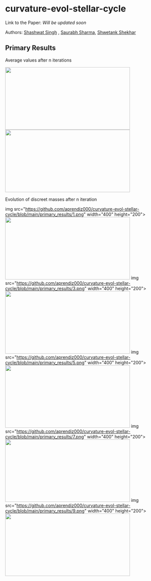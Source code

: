 # curvature-evol-stellar-cycle

Link to the Paper: *Will be updated soon*

Authors: [Shashwat Singh](https://github.com/SSingh087) , [Saurabh Sharma](https://github.com/sharmasaurabh24), [Shwetank Shekhar](https://github.com/aprendiz000)

## Primary Results 

Average values after n iterations

<img src="https://github.com/aprendiz000/curvature-evol-stellar-cycle/blob/main/primary_results/avg_1.png" width="400" height="200"><img src="https://github.com/aprendiz000/curvature-evol-stellar-cycle/blob/main/primary_results/avg_2.png" width="400" height="200">

Evolution of discreet masses after n iteration

img src="https://github.com/aprendiz000/curvature-evol-stellar-cycle/blob/main/primary_results/1.png" width="400" height="200"><img src="https://github.com/aprendiz000/curvature-evol-stellar-cycle/blob/main/primary_results/2 .png" width="400" height="200">
img src="https://github.com/aprendiz000/curvature-evol-stellar-cycle/blob/main/primary_results/3.png" width="400" height="200"><img src="https://github.com/aprendiz000/curvature-evol-stellar-cycle/blob/main/primary_results/4 .png" width="400" height="200">
img src="https://github.com/aprendiz000/curvature-evol-stellar-cycle/blob/main/primary_results/5.png" width="400" height="200"><img src="https://github.com/aprendiz000/curvature-evol-stellar-cycle/blob/main/primary_results/6 .png" width="400" height="200">
img src="https://github.com/aprendiz000/curvature-evol-stellar-cycle/blob/main/primary_results/7.png" width="400" height="200"><img src="https://github.com/aprendiz000/curvature-evol-stellar-cycle/blob/main/primary_results/8 .png" width="400" height="200">
img src="https://github.com/aprendiz000/curvature-evol-stellar-cycle/blob/main/primary_results/9.png" width="400" height="200"><img src="https://github.com/aprendiz000/curvature-evol-stellar-cycle/blob/main/primary_results/10.png" width="400" height="200">
